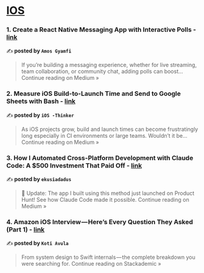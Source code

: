 
<h1><a href=https://medium.com/tag/ios/recommended target="_blank" rel="noopener noreferrer">IOS</a></h1>
<h3>1. Create a React Native Messaging App with Interactive Polls - <a href="https://medium.com/@amosgyamfi/create-a-react-native-messaging-app-with-interactive-polls-0e48c576c75e?source=rss------ios-5" target="_blank" rel="noopener noreferrer">link</a></h3>

✍️ **posted by `Amos Gyamfi`**

<blockquote>If you’re building a messaging experience, whether for live streaming, team collaboration, or community chat, adding polls can boost…
Continue reading on Medium »</blockquote>

<h3>2. Measure iOS Build-to-Launch Time and Send to Google Sheets with Bash - <a href="https://medium.com/@sinha18alok/measure-ios-build-to-launch-time-and-send-to-google-sheets-with-bash-9e9a3540316c?source=rss------ios-5" target="_blank" rel="noopener noreferrer">link</a></h3>

✍️ **posted by `iOS -Thinker`**

<blockquote>As iOS projects grow, build and launch times can become frustratingly long especially in CI environments or large teams. Wouldn’t it be…
Continue reading on Medium »</blockquote>

<h3>3. How I Automated Cross-Platform Development with Claude Code: A $500 Investment That Paid Off - <a href="https://medium.com/@ekusiadadus/how-i-automated-cross-platform-development-with-claude-code-a-500-investment-that-paid-off-714b2f8287a4?source=rss------ios-5" target="_blank" rel="noopener noreferrer">link</a></h3>

✍️ **posted by `ekusiadadus`**

<blockquote>🎯 Update: The app I built using this method just launched on Product Hunt! See how Claude Code made it possible.
Continue reading on Medium »</blockquote>

<h3>4. Amazon iOS Interview — Here’s Every Question They Asked (Part 1) - <a href="https://blog.stackademic.com/amazon-ios-interview-heres-every-question-they-asked-part-1-0b87d1616f69?source=rss------ios-5" target="_blank" rel="noopener noreferrer">link</a></h3>

✍️ **posted by `Koti Avula`**

<blockquote>From system design to Swift internals — the complete breakdown you were searching for.
Continue reading on Stackademic »</blockquote>

